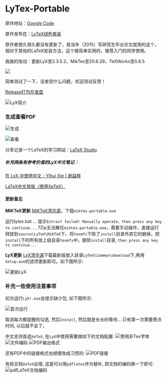 # LyTex-Portable原作地址：[Google Code](https://code.google.com/archive/p/lytex/) 原作发布在：[LyTeX绿色套装](http://bbs.ctex.org/forum.php?mod=viewthread&tid=46857)原作者很久很久都没有更新了，我当年（2015）写研究生毕业论文就用的这个，相对于其他的LaTeX安装方法，这个够简单实用的，推荐入门的同学使用。我做的改动：更新LyX至2.3.5.2，MikTex至20.6.29，TeXWorks至0.6.5![](./manual/images/lyx.png)简单测试了一下，没发现什么问题，欢迎测试反馈！[Release打包在度盘](https://pan.baidu.com/s/1c37Tgf2)![LyX简介](./manual/images/lyx2.png)### 生成查看PDF![生成](./manual/images/pdf1.png)![查看](./manual/images/pdf2.png)分享记录一个LaTeX的学习网站：[LaTeX Studio](http://wenda.latexstudio.net/)##### 补充两条有参考价值的LyX中文笔记：[在 LyX 中使用中文 - Yihui Xie | 谢益辉](https://yihui.name/cn/2011/05/write-chinese-in-lyx/)[LaTeX中文排版（使用XeTeX）](http://linux-wiki.cn/wiki/zh-hans/LaTeX中文排版（使用XeTeX）)#### 更新备忘**MiKTeX更新**[MiKTeX清华源](https://mirrors.tuna.tsinghua.edu.cn/CTAN/systems/win32/miktex/setup/windows-x86/)，下载`miktex-portable.exe`运行lytex.bat ... 提示`Extract failed! Manually operate，then press any key to continue...`7Zip无法解压`miktex-portable.exe`，需要手动操作，直接运行释放到`source\LyTeX\MiKTeX`下，将`texmfs`下除了`install`目录外其它的删掉，把`install`下的所有放上级目录`texmfs`中，删除`install`目录, `then press any key to continue...`**LyX更新**[LyX清华源](https://mirrors.tuna.tsinghua.edu.cn/lyx/bin/)下载最新版放入目录`LyTeX\Common\download`下,再用`Setup.exe`的选项更新即可。如下图所示:![更新LyX](./manual/images/lyx-up.png)### 补充一些使用注意事项初次运行`LyX!.exe`会提示缺少包, 如下图所示:![首次运行](./manual/images/lyx_init.png)取消每次都提醒的勾选, 然后`Install`, 然后就是长长的等待... 只有第一次需要费点时间, 以后就不会了。中文支持首选`XeTeX`, 在`LyX`中使用需要做如下的文档配置:![使用非Tex字体](./manual/images/lyx_xetex-1.png)![文件编码](./manual/images/lyx_xetex-2.png)![PDF输出格式](./manual/images/lyx_xetex-3.png)还有PDF中的链接格式也顺便改成习惯的:![PDF链接](./manual/images/pdf-link.png)有些文档`XeTeX`出错, 这是可以用`pdflatex`作为替补, 把文档的编码换一下即可:![pdfLaTeX文档编码](./manual/images/lyx_pdflatex.png)